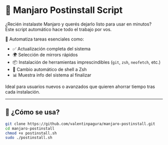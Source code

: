 # 🚀 Manjaro Postinstall Script

¿Recién instalaste Manjaro y querés dejarlo listo para usar en minutos?  
Este script automático hace todo el trabajo por vos.

🔧 Automatiza tareas esenciales como:
- ✅ Actualización completa del sistema
- 🌍 Selección de mirrors rápidos
- 📦 Instalación de herramientas imprescindibles (`git`, `zsh`, `neofetch`, etc.)
- 🐚 Cambio automático de shell a Zsh
- 📊 Muestra info del sistema al finalizar

Ideal para usuarios nuevos o avanzados que quieren ahorrar tiempo tras cada instalación.

---

## 🧠 ¿Cómo se usa?

```bash
git clone https://github.com/valentinpagura/manjaro-postinstall.git
cd manjaro-postinstall
chmod +x postinstall.sh
sudo ./postinstall.sh
